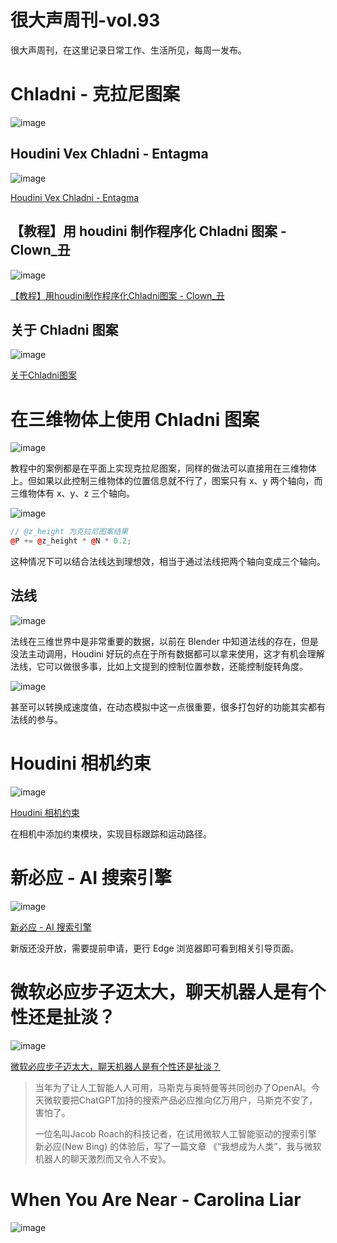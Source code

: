 # 很大声周刊-vol.93
很大声周刊，在这里记录日常工作、生活所见，每周一发布。

# Chladni - 克拉尼图案
![image](https://pub.mdpi-res.com/applsci/applsci-11-10094/article_deploy/html/images/applsci-11-10094-g005.png?1635855066)

## Houdini Vex Chladni - Entagma 
![image](https://user-images.githubusercontent.com/20842136/219848644-3d761896-3788-429c-9871-9c949658d4b5.png)

[Houdini Vex Chladni - Entagma](https://www.bilibili.com/video/BV1Pq4y147kG/?p=10&spm_id_from=pageDriver&vd_source=6c68891752436b0097051bf700e169a9)

## 【教程】用 houdini 制作程序化 Chladni 图案 - Clown_丑
![image](https://user-images.githubusercontent.com/20842136/219848509-d564103b-d380-42a0-9bfa-136f81a0dad1.png)

[【教程】用houdini制作程序化Chladni图案 - Clown_丑](https://www.bilibili.com/video/BV1P94y1o7Aq/?spm_id_from=333.1007.top_right_bar_window_history.content.click&vd_source=6c68891752436b0097051bf700e169a9)

## 关于 Chladni 图案
![image](https://user-images.githubusercontent.com/20842136/219849399-b3fad1a6-afde-4c31-858b-732611ded9d1.png)

[关于Chladni图案](https://zhuanlan.zhihu.com/p/108448193)

# 在三维物体上使用 Chladni 图案
![image](https://user-images.githubusercontent.com/20842136/219850469-ea9e5b5b-2738-4ccb-87e2-060d8ea4f1f7.png)

教程中的案例都是在平面上实现克拉尼图案，同样的做法可以直接用在三维物体上。但如果以此控制三维物体的位置信息就不行了，图案只有 x、y 两个轴向，而三维物体有 x、y、z 三个轴向。

![image](https://user-images.githubusercontent.com/20842136/219850940-5bc82cf8-9403-48fa-9c9d-0fb3d8f7b79b.png)

``` C++
// @z_height 为克拉尼图案结果
@P += @z_height * @N * 0.2;
```

这种情况下可以结合法线达到理想效，相当于通过法线把两个轴向变成三个轴向。

## 法线

![image](https://user-images.githubusercontent.com/20842136/219851086-b4df3f74-272d-404d-bc61-2fdf8103d2d4.png)

法线在三维世界中是非常重要的数据，以前在 Blender 中知道法线的存在，但是没法主动调用，Houdini 好玩的点在于所有数据都可以拿来使用，这才有机会理解法线，它可以做很多事，比如上文提到的控制位置参数，还能控制旋转角度。

![image](https://user-images.githubusercontent.com/20842136/219851815-ee78ca78-7df0-4074-aa4e-b0e8c0762713.png)

甚至可以转换成速度值，在动态模拟中这一点很重要，很多打包好的功能其实都有法线的参与。

# Houdini 相机约束
![image](https://user-images.githubusercontent.com/20842136/219850574-1f2ea9a9-3c0e-4838-be86-d869b437eb6d.png)

[Houdini 相机约束](https://www.youtube.com/watch?v=mC_RbVg7xdk&list=LL&index=8)

在相机中添加约束模块，实现目标跟踪和运动路径。

# 新必应 - AI 搜索引擎
![image](https://user-images.githubusercontent.com/20842136/219845755-ae62e228-ac5a-4be5-a5d1-d218cd6e76ef.png)

[新必应 - AI 搜索引擎](https://www.bing.com/new)

新版还没开放，需要提前申请，更行 Edge 浏览器即可看到相关引导页面。

# 微软必应步子迈太大，聊天机器人是有个性还是扯淡？
![image](https://user-images.githubusercontent.com/20842136/219848037-13add39c-6915-4e5c-b386-8ddfab66a2ac.png)

[微软必应步子迈太大，聊天机器人是有个性还是扯淡？](https://www.huxiu.com/article/798060.html)

> 当年为了让人工智能人人可用，马斯克与奥特曼等共同创办了OpenAI。今天微软要把ChatGPT加持的搜索产品必应推向亿万用户，马斯克不安了，害怕了。
> 
> 一位名叫Jacob Roach的科技记者，在试用微软人工智能驱动的搜索引擎新必应(New Bing) 的体验后，写了一篇文章 《“我想成为人类”，我与微软机器人的聊天激烈而又令人不安》。
 

# When You Are Near - Carolina Liar
![image](https://user-images.githubusercontent.com/20842136/219849750-88b0a85b-7d94-4753-a9f1-302e4bc4393c.png)


